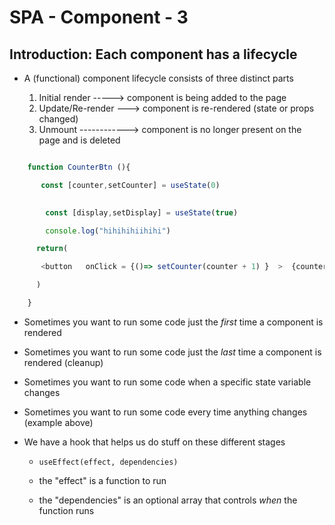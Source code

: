 # SPA - Component - 3


## Introduction: Each component has a lifecycle


- A (functional) component lifecycle consists of three distinct parts

  1. Initial render -----> component is being added to the page
  2. Update/Re-render ---> component is re-rendered (state or props changed)
  3. Unmount ------------> component is no longer present on the page and is deleted


```js

    function CounterBtn (){

       const [counter,setCounter] = useState(0)
        

        const [display,setDisplay] = useState(true)

        console.log("hihihihiihihi")

      return(

       <button   onClick = {()=> setCounter(counter + 1) }  >  {counter}  </ button>

      )

    }


```

- Sometimes you want to run some code just the _first_ time a component is rendered
- Sometimes you want to run some code just the _last_ time a component is rendered (cleanup)
- Sometimes you want to run some code when a specific state variable changes
- Sometimes you want to run some code every time anything changes (example above)


- We have a hook that helps us do stuff on these different stages

  - `useEffect(effect, dependencies)`    

  - the "effect" is a function to run
  - the "dependencies" is an optional array that controls _when_ the function runs



